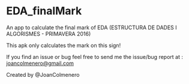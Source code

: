 # EDA_finalMark
An app to calculate the final mark of EDA (ESTRUCTURA DE DADES I ALGORISMES - PRIMAVERA 2016)

This apk only calculates the mark on this sign!

If you find an issue or bug feel free to send me the issue/bug report at : <a href="mailto:joancolmenero@gmail.com?subject=Issue%2FBug%20report">joancolmenero@gmail.com</a>

Created by @JoanColmenero

